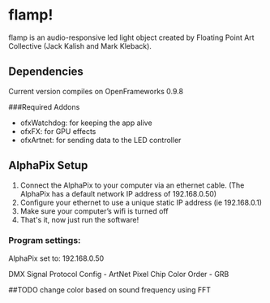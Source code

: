 # flamp!
flamp is an audio-responsive led light object created by Floating Point Art Collective (Jack Kalish and Mark Kleback).

## Dependencies
Current version compiles on OpenFrameworks 0.9.8

###Required Addons
- ofxWatchdog: for keeping the app alive
- ofxFX: for GPU effects
- ofxArtnet: for sending data to the LED controller

## AlphaPix Setup
1. Connect the AlphaPix to your computer via an ethernet cable. (The AlphaPix has a default network IP address of 192.168.0.50)
2. Configure your ethernet to use a unique static IP address (ie 192.168.0.1)
3. Make sure your computer’s wifi is turned off
4. That's it, now just run the software!

### Program settings:
AlphaPix set to:
192.168.0.50

DMX Signal Protocol Config - ArtNet
Pixel Chip Color Order - GRB

##TODO
change color based on sound frequency using FFT
